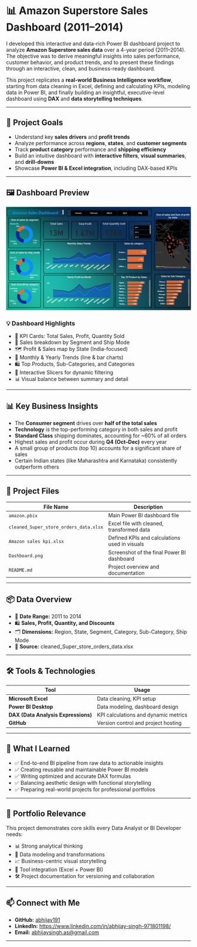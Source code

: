# 📊 Amazon Superstore Sales Dashboard (2011–2014)

I developed this interactive and data-rich Power BI dashboard project to analyze **Amazon Superstore sales data** over a 4-year period (2011–2014). The objective was to derive meaningful insights into sales performance, customer behavior, and product trends, and to present these findings through an interactive, clean, and business-ready dashboard.

This project replicates a **real-world Business Intelligence workflow**, starting from data cleaning in Excel, defining and calculating KPIs, modeling data in Power BI, and finally building an insightful, executive-level dashboard using **DAX** and **data storytelling techniques**.

---

## 🎯 Project Goals

- Understand key **sales drivers** and **profit trends**
- Analyze performance across **regions**, **states**, and **customer segments**
- Track **product category** performance and **shipping efficiency**
- Build an intuitive dashboard with **interactive filters**, **visual summaries**, and **drill-downs**
- Showcase **Power BI & Excel integration**, including DAX-based KPIs

---

## 🖼️ Dashboard Preview

![Dashboard Screenshot](Dashboard.png)

### 💡 Dashboard Highlights

- 📌 KPI Cards: Total Sales, Profit, Quantity Sold
- 🧭 Sales breakdown by Segment and Ship Mode
- 🗺️ Profit & Sales map by State (India-focused)
- 📆 Monthly & Yearly Trends (line & bar charts)
- 🛍️ Top Products, Sub-Categories, and Categories
- 🔄 Interactive Slicers for dynamic filtering
- 📊 Visual balance between summary and detail

---

## 📊 Key Business Insights

- The **Consumer segment** drives over **half of the total sales**
- **Technology** is the top-performing category in both sales and profit
- **Standard Class** shipping dominates, accounting for ~60% of all orders
- Highest sales and profit occur during **Q4 (Oct–Dec)** every year
- A small group of products (top 10) accounts for a significant share of sales
- Certain Indian states (like Maharashtra and Karnataka) consistently outperform others

---

## 📁 Project Files

| File Name                          | Description                                           |
|-----------------------------------|-------------------------------------------------------|
| `amazon.pbix`                     | Main Power BI dashboard file                          |
| `cleaned_Super_store_orders_data.xlsx` | Excel file with cleaned, transformed data         |
| `Amazon sales kpi.xlsx`           | Defined KPIs and calculations used in visuals         |
| `Dashboard.png`                   | Screenshot of the final Power BI dashboard            |
| `README.md`                       | Project overview and documentation                    |

---

## 📦 Data Overview

- 📅 **Date Range:** 2011 to 2014
- 🛍️ **Sales, Profit, Quantity, and Discounts**
- 🗂️ **Dimensions:** Region, State, Segment, Category, Sub-Category, Ship Mode
- 📌 **Source:** cleaned_Super_store_orders_data.xlsx

---

## 🛠️ Tools & Technologies

| Tool             | Usage                                           |
|------------------|-------------------------------------------------|
| **Microsoft Excel**  | Data cleaning, KPI setup                       |
| **Power BI Desktop** | Data modeling, dashboard design               |
| **DAX (Data Analysis Expressions)** | KPI calculations and dynamic metrics |
| **GitHub**          | Version control and project hosting            |

---

## 🧠 What I Learned

- ✅ End-to-end BI pipeline from raw data to actionable insights
- ✅ Creating reusable and maintainable Power BI models
- ✅ Writing optimized and accurate DAX formulas
- ✅ Balancing aesthetic design with functional storytelling
- ✅ Preparing real-world projects for professional portfolios

---

## 💼 Portfolio Relevance

This project demonstrates core skills every Data Analyst or BI Developer needs:

- 📊 Strong analytical thinking
- 🧩 Data modeling and transformations
- 📈 Business-centric visual storytelling
- 📎 Tool integration (Excel + Power BI)
- 🛠️ Project documentation for versioning and collaboration

---

## 📫 Connect with Me

- **GitHub:** [abhijay191](https://github.com/abhijay191)
- **LinkedIn:** https://www.linkedin.com/in/abhijay-singh-971801198/
- **Email:** abhijaysingh.as@gmail.com


---

